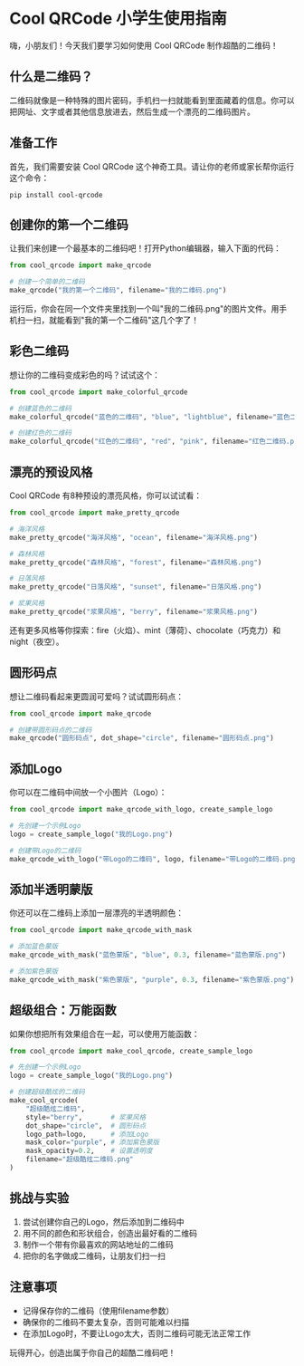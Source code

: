 # Cool QRCode 小学生使用指南

嗨，小朋友们！今天我们要学习如何使用 Cool QRCode 制作超酷的二维码！

## 什么是二维码？

二维码就像是一种特殊的图片密码，手机扫一扫就能看到里面藏着的信息。你可以把网址、文字或者其他信息放进去，然后生成一个漂亮的二维码图片。

## 准备工作

首先，我们需要安装 Cool QRCode 这个神奇工具。请让你的老师或家长帮你运行这个命令：

```
pip install cool-qrcode
```

## 创建你的第一个二维码

让我们来创建一个最基本的二维码吧！打开Python编辑器，输入下面的代码：

```python
from cool_qrcode import make_qrcode

# 创建一个简单的二维码
make_qrcode("我的第一个二维码", filename="我的二维码.png")
```

运行后，你会在同一个文件夹里找到一个叫"我的二维码.png"的图片文件。用手机扫一扫，就能看到"我的第一个二维码"这几个字了！

## 彩色二维码

想让你的二维码变成彩色的吗？试试这个：

```python
from cool_qrcode import make_colorful_qrcode

# 创建蓝色的二维码
make_colorful_qrcode("蓝色的二维码", "blue", "lightblue", filename="蓝色二维码.png")

# 创建红色的二维码
make_colorful_qrcode("红色的二维码", "red", "pink", filename="红色二维码.png")
```

## 漂亮的预设风格

Cool QRCode 有8种预设的漂亮风格，你可以试试看：

```python
from cool_qrcode import make_pretty_qrcode

# 海洋风格
make_pretty_qrcode("海洋风格", "ocean", filename="海洋风格.png")

# 森林风格
make_pretty_qrcode("森林风格", "forest", filename="森林风格.png")

# 日落风格
make_pretty_qrcode("日落风格", "sunset", filename="日落风格.png")

# 浆果风格
make_pretty_qrcode("浆果风格", "berry", filename="浆果风格.png")
```

还有更多风格等你探索：fire（火焰）、mint（薄荷）、chocolate（巧克力）和night（夜空）。

## 圆形码点

想让二维码看起来更圆润可爱吗？试试圆形码点：

```python
from cool_qrcode import make_qrcode

# 创建带圆形码点的二维码
make_qrcode("圆形码点", dot_shape="circle", filename="圆形码点.png")
```

## 添加Logo

你可以在二维码中间放一个小图片（Logo）：

```python
from cool_qrcode import make_qrcode_with_logo, create_sample_logo

# 先创建一个示例Logo
logo = create_sample_logo("我的Logo.png")

# 创建带Logo的二维码
make_qrcode_with_logo("带Logo的二维码", logo, filename="带Logo的二维码.png")
```

## 添加半透明蒙版

你还可以在二维码上添加一层漂亮的半透明颜色：

```python
from cool_qrcode import make_qrcode_with_mask

# 添加蓝色蒙版
make_qrcode_with_mask("蓝色蒙版", "blue", 0.3, filename="蓝色蒙版.png")

# 添加紫色蒙版
make_qrcode_with_mask("紫色蒙版", "purple", 0.3, filename="紫色蒙版.png")
```

## 超级组合：万能函数

如果你想把所有效果组合在一起，可以使用万能函数：

```python
from cool_qrcode import make_cool_qrcode, create_sample_logo

# 先创建一个示例Logo
logo = create_sample_logo("我的Logo.png")

# 创建超级酷炫的二维码
make_cool_qrcode(
    "超级酷炫二维码",
    style="berry",       # 浆果风格
    dot_shape="circle",  # 圆形码点
    logo_path=logo,      # 添加Logo
    mask_color="purple", # 添加紫色蒙版
    mask_opacity=0.2,    # 设置透明度
    filename="超级酷炫二维码.png"
)
```

## 挑战与实验

1. 尝试创建你自己的Logo，然后添加到二维码中
2. 用不同的颜色和形状组合，创造出最好看的二维码
3. 制作一个带有你最喜欢的网站地址的二维码
4. 把你的名字做成二维码，让朋友们扫一扫

## 注意事项

- 记得保存你的二维码（使用filename参数）
- 确保你的二维码不要太复杂，否则可能难以扫描
- 在添加Logo时，不要让Logo太大，否则二维码可能无法正常工作

玩得开心，创造出属于你自己的超酷二维码吧！ 